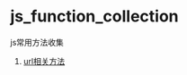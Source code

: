 # js_function_collection
js常用方法收集

1. [url相关方法](https://github.com/cag2050/js_function_collection/issues/1)
